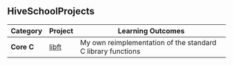 ## HiveSchoolProjects

| Category | Project | Learning Outcomes |
|----------|---------|------------------|
| **Core C** | [libft](https://github.com/vkuznets23/libft) | My own reimplementation of the standard C library functions |
